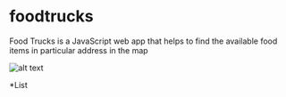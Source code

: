 # foodtrucks
Food Trucks is a JavaScript web app that helps to find the available food items in particular address in the map

![alt text](https://github.com/sgrmhrzn/foodtrucks/blob/master/images/foodtruck.PNG)

*List
